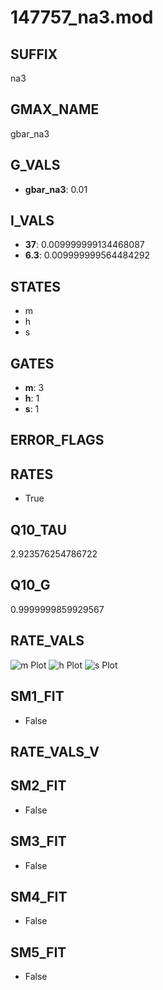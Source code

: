 # 147757_na3.mod

## SUFFIX

na3

## GMAX_NAME

gbar_na3

## G_VALS

- **gbar_na3**: 0.01

## I_VALS

- **37**: 0.009999999134468087
- **6.3**: 0.009999999564484292

## STATES

- m
- h
- s

## GATES

- **m**: 3
- **h**: 1
- **s**: 1

## ERROR_FLAGS


## RATES

- True

## Q10_TAU

2.923576254786722

## Q10_G

0.9999999859929567

## RATE_VALS

![m Plot](/Users/pbozelos/Dropbox/icg-Chai-Panos/supermodels/output_markdown_files/Na/147757_na3.mod/images/m.png)
![h Plot](/Users/pbozelos/Dropbox/icg-Chai-Panos/supermodels/output_markdown_files/Na/147757_na3.mod/images/h.png)
![s Plot](/Users/pbozelos/Dropbox/icg-Chai-Panos/supermodels/output_markdown_files/Na/147757_na3.mod/images/s.png)

## SM1_FIT

- False

## RATE_VALS_V

## SM2_FIT

- False

## SM3_FIT

- False

## SM4_FIT

- False

## SM5_FIT

- False

